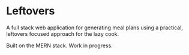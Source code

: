 # Leftovers

A full stack web application for generating meal plans using a practical, leftovers focused approach for the lazy cook.

Built on the MERN stack. Work in progress.